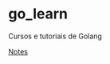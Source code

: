 # go_learn


Cursos e tutoriais de Golang

[Notes](https://www.notion.so/GOlang-26759f14abe04740992613a6c761b9a4)